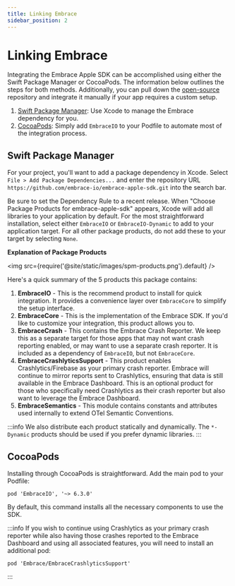 ```yaml
---
title: Linking Embrace
sidebar_position: 2
---
```


# Linking Embrace

Integrating the Embrace Apple SDK can be accomplished using either the Swift Package Manager or CocoaPods. The information below outlines the steps for both methods. Additionally, you can pull down the [open-source](https://github.com/embrace-io/embrace-apple-sdk) repository and integrate it manually if your app requires a custom setup.

1. [Swift Package Manager](/ios/open-source/linking-embrace/#swift-package-manager): Use Xcode to manage the Embrace dependency for you.
2. [CocoaPods](/ios/open-source/linking-embrace/#cocoapods): Simply add `EmbraceIO` to your Podfile to automate most of the integration process.

## Swift Package Manager

For your project, you'll want to add a package dependency in Xcode. Select `File > Add Package Dependencies...`
and enter the repository URL `https://github.com/embrace-io/embrace-apple-sdk.git` into the search bar.

Be sure to set the Dependency Rule to a recent release. When "Choose Package Products for embrace-apple-sdk" appears, Xcode will add all libraries to your application by default. For the most straightforward installation, select either `EmbraceIO` or `EmbraceIO-Dynamic` to add to your application target. For all other package products, do not add these to your target by selecting `None`.

**Explanation of Package Products**

<img src={require('@site/static/images/spm-products.png').default} />

Here's a quick summary of the 5 products this package contains:

1. **EmbraceIO** - This is the recommend product to install for quick
 integration. It provides a convenience layer over `EmbraceCore` to
 simplify the setup interface.
2. **EmbraceCore** - This is the implementation of the Embrace SDK.
If you'd like to customize your integration, this product allows you to.
3. **EmbraceCrash** - This contains the Embrace Crash Reporter. We keep this
as a separate target for those apps that may not want crash reporting enabled,
or may want to use a separate crash reporter. It is included as a dependency of
`EmbraceIO`, but not `EmbraceCore`.
4. **EmbraceCrashlyticsSupport** - This product enables Crashlytics/Firebase as
your primary crash reporter. Embrace will continue to mirror reports sent to Crashlytics,
ensuring that data is still available in the Embrace Dashboard. 
This is an optional product for those who specifically need Crashlytics as their crash
reporter but also want to leverage the Embrace Dashboard.
5. **EmbraceSemantics** - This module contains constants and attributes used internally
to extend OTel Semantic Conventions.

:::info
We also distribute each product statically and dynamically. The `*-Dynamic` products should
be used if you prefer dynamic libraries.
:::

## CocoaPods

Installing through CocoaPods is straightforward. Add the main pod to your Podfile:

```
pod 'EmbraceIO', '~> 6.3.0'
``` 

By default, this command installs all the necessary components to use the SDK.

:::info 
If you wish to continue using Crashlytics as your primary crash reporter while also
having those crashes reported to the Embrace Dashboard and using all associated features,
you will need to install an additional pod:
```
pod 'Embrace/EmbraceCrashlyticsSupport'
```
:::
